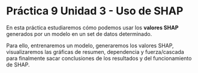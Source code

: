 # **Práctica 9 Unidad 3 - Uso de SHAP**

En esta práctica estudiaremos cómo podemos usar los **valores SHAP** generados por un modelo en un set de datos determinado.

Para ello, entrenaremos un modelo, generaremos los valores SHAP, visualizaremos las gráficas de resumen, dependencia y fuerza/cascada para finalmente sacar conclusiones de los resultados y del funcionamiento de SHAP.
